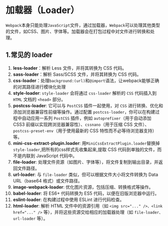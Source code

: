 # 加载器（Loader）
`Webpack`本身只能处理`JavaScript`文件，通过加载器，`Webpack`可以处理其他类型的文件，如CSS、图片、字体等。加载器会在打包过程中对文件进行转换和处理。

## 1.常见的 loader
1. **less-loader**：解析 Less 文件，并将其转换为 CSS 代码。
2. **sass-loader**：解析 Sass/SCSS 文件，并将其转换为 CSS 代码。
3. **css-loader**：处理`background:(url)`和`@import`语法，让webpack能够正确的对其路径进行模块化处理
4. **style-loader**: `style-loader` 会将通过 `css-loader` 解析的 `CSS` 代码插入到 `HTML` 文档的 `<head>` 部分。
5. **postcss-loader**: 它可以与 `PostCSS` 插件一起使用，对 `CSS` 进行转换、优化和添加浏览器兼容性前缀等操作。通过配置 `postcss-loader`，你可以在构建过程中自动应用一系列 `PostCSS` 插件，例如 `autoprefixer`（用于自动添加 CSS3 前缀以实现跨浏览器兼容性）、`cssnano`（用于压缩 CSS 文件）、`postcss-preset-env`（用于使用最新的 CSS 特性而不必等待浏览器支持）等。
6. **mini-css-extract-plugin.loader**: 用`MiniCssExtractPlugin.loader`替换掉`style-loader`,把所有的css样式先收集起来,提取 CSS 代码到单独的文件，而不是内联到 JavaScript 代码中。
7. **file-loader**: 处理文件资源（如图片、字体等），将文件复制到输出目录，并返回文件路径。
8. **url-loader**: 与 `file-loader` 类似，但可以根据文件大小将文件转换为 Data URL（base64 格式）或文件路径。
9. **image-webpack-loader**: 优化图片资源，包括压缩、转换格式等操作。
10. **babel-loader**: 将 ES6+ 代码转换为 ES5 代码，以便在旧版浏览器中运行。
11. **eslint-loader**: 在构建过程中使用 ESLint 进行代码检查。
12. **html-loader**: 解析 HTML 文件中的资源引用（如 `<img src="..." />、<link href="..." />` 等），并将这些资源交给相应的加载器处理（如 `file-loader、url-loader` 等）。


